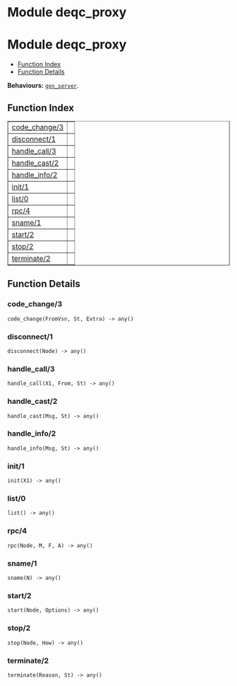 Module deqc_proxy
=================


<h1>Module deqc_proxy</h1>

* [Function Index](#index)
* [Function Details](#functions)






__Behaviours:__ [`gen_server`](gen_server.md).

<h2><a name="index">Function Index</a></h2>



<table width="100%" border="1" cellspacing="0" cellpadding="2" summary="function index"><tr><td valign="top"><a href="#code_change-3">code_change/3</a></td><td></td></tr><tr><td valign="top"><a href="#disconnect-1">disconnect/1</a></td><td></td></tr><tr><td valign="top"><a href="#handle_call-3">handle_call/3</a></td><td></td></tr><tr><td valign="top"><a href="#handle_cast-2">handle_cast/2</a></td><td></td></tr><tr><td valign="top"><a href="#handle_info-2">handle_info/2</a></td><td></td></tr><tr><td valign="top"><a href="#init-1">init/1</a></td><td></td></tr><tr><td valign="top"><a href="#list-0">list/0</a></td><td></td></tr><tr><td valign="top"><a href="#rpc-4">rpc/4</a></td><td></td></tr><tr><td valign="top"><a href="#sname-1">sname/1</a></td><td></td></tr><tr><td valign="top"><a href="#start-2">start/2</a></td><td></td></tr><tr><td valign="top"><a href="#stop-2">stop/2</a></td><td></td></tr><tr><td valign="top"><a href="#terminate-2">terminate/2</a></td><td></td></tr></table>




<h2><a name="functions">Function Details</a></h2>


<a name="code_change-3"></a>

<h3>code_change/3</h3>





`code_change(FromVsn, St, Extra) -> any()`

<a name="disconnect-1"></a>

<h3>disconnect/1</h3>





`disconnect(Node) -> any()`

<a name="handle_call-3"></a>

<h3>handle_call/3</h3>





`handle_call(X1, From, St) -> any()`

<a name="handle_cast-2"></a>

<h3>handle_cast/2</h3>





`handle_cast(Msg, St) -> any()`

<a name="handle_info-2"></a>

<h3>handle_info/2</h3>





`handle_info(Msg, St) -> any()`

<a name="init-1"></a>

<h3>init/1</h3>





`init(X1) -> any()`

<a name="list-0"></a>

<h3>list/0</h3>





`list() -> any()`

<a name="rpc-4"></a>

<h3>rpc/4</h3>





`rpc(Node, M, F, A) -> any()`

<a name="sname-1"></a>

<h3>sname/1</h3>





`sname(N) -> any()`

<a name="start-2"></a>

<h3>start/2</h3>





`start(Node, Options) -> any()`

<a name="stop-2"></a>

<h3>stop/2</h3>





`stop(Node, How) -> any()`

<a name="terminate-2"></a>

<h3>terminate/2</h3>





`terminate(Reason, St) -> any()`

